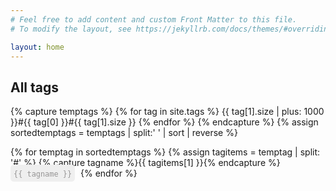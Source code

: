 ```yaml
---
# Feel free to add content and custom Front Matter to this file.
# To modify the layout, see https://jekyllrb.com/docs/themes/#overriding-theme-defaults

layout: home
---
```


<style>
.tag-cloud {
  list-style: none;
  padding: 0;
}
.tag-cloud li {
  display: inline-block;
  margin: 0 5px 5px 0;
}
.tag-cloud a {
  background-color: #efefef;
  padding: 5px;
  border-radius: 5px;
  text-decoration: none;
  color: black;
}
</style>


<h2>All tags</h2>
{% capture temptags %}
  {% for tag in site.tags %}
    {{ tag[1].size | plus: 1000 }}#{{ tag[0] }}#{{ tag[1].size }}
  {% endfor %}
{% endcapture %}
{% assign sortedtemptags = temptags | split:' ' | sort | reverse %}

<ul class="tag-cloud">
{% for temptag in sortedtemptags %}
  {% assign tagitems = temptag | split: '#' %}
  {% capture tagname %}{{ tagitems[1] }}{% endcapture %}
   <li><a href="/tag/{{ tagname }}"><code class="highligher-rouge" style="color:#969595;border-color:hsla(0, 0%, 59%,0.6)"><nobr>{{ tagname }}</nobr></code></a></li>
{% endfor %}
</ul>
